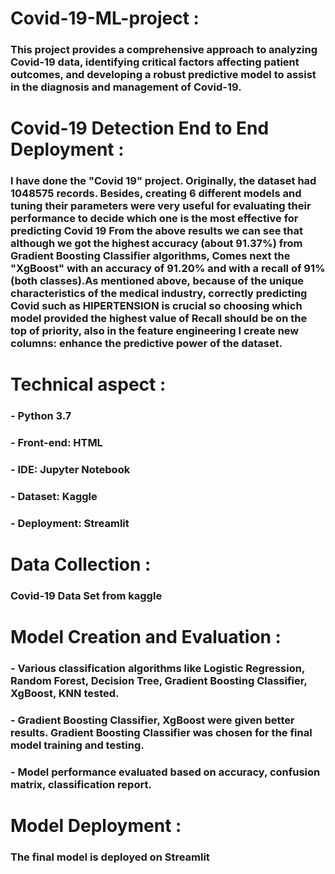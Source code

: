 # Covid-19-ML-project :

### This project provides a comprehensive approach to analyzing Covid-19 data, identifying critical factors affecting patient outcomes, and developing a robust predictive model to assist in the diagnosis and management of Covid-19.

# Covid-19 Detection End to End Deployment :
### I have done the "Covid 19" project. Originally, the dataset had 1048575 records. Besides, creating 6 different models and tuning their parameters were very useful for evaluating their performance to decide which one is the most effective for predicting Covid 19 From the above results we can see that although we got the highest accuracy (about 91.37%) from Gradient Boosting Classifier algorithms, Comes next the "XgBoost" with an accuracy of 91.20% and with a recall of 91% (both classes).As mentioned above, because of the unique characteristics of the medical industry, correctly predicting Covid such as HIPERTENSION is crucial so choosing which model provided the highest value of Recall should be on the top of priority, also in the feature engineering I create new columns: enhance the predictive power of the dataset.

# Technical aspect :

### - Python 3.7
### - Front-end: HTML
### - IDE: Jupyter Notebook
### - Dataset: Kaggle
### - Deployment: Streamlit

# Data Collection :

### Covid-19 Data Set from kaggle

# Model Creation and Evaluation : 

### - Various classification algorithms like Logistic Regression, Random Forest, Decision Tree, Gradient Boosting Classifier, XgBoost, KNN tested.
### - Gradient Boosting Classifier, XgBoost were given better results. Gradient Boosting Classifier was chosen for the final model training and testing.
### - Model performance evaluated based on accuracy, confusion matrix, classification report.

# Model Deployment :

### The final model is deployed on Streamlit


